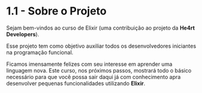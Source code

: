 # 1.1 - Sobre o Projeto

Sejam bem-vindos ao curso de Elixir (uma contribuição ao projeto da **He4rt Developers**).

Esse projeto tem como objetivo auxiliar todos os desenvolvedores iniciantes na programação funcional.

Ficamos imensamente felizes com seu interesse em aprender uma linguagem nova. Este curso, nos próximos passos, mostrará todo o básico necessário para que você possa sair daqui já com conhecimento apra desenvolver pequenas funcionalidades utilizando **Elixir**.